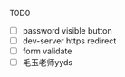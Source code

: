 
T0D0
- [ ] password visible button
- [ ] dev-server https redirect
- [ ] form validate
- [ ] 毛玉老师yyds